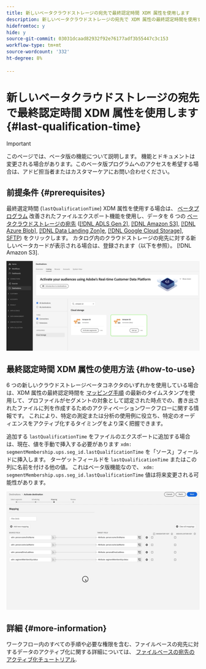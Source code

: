 ```yaml
---
title: 新しいベータクラウドストレージの宛先で最終認定時間 XDM 属性を使用します
description: 新しいベータクラウドストレージの宛先で XDM 属性の最終認定時間を使用する方法を説明します
hidefromtoc: y
hide: y
source-git-commit: 03031dcaad82932f92e76177adf3b55447c3c153
workflow-type: tm+mt
source-wordcount: '332'
ht-degree: 8%

---
```


# 新しいベータクラウドストレージの宛先で最終認定時間 XDM 属性を使用します {#last-qualification-time}

>[!IMPORTANT]
> 
>このページでは、ベータ版の機能について説明します。 機能とドキュメントは変更される場合があります。このベータ版プログラムへのアクセスを希望する場合は、アドビ担当者またはカスタマーケアにお問い合わせください。

## 前提条件 {#prerequisites}

最終選定時間 (`lastQualificationTime`) XDM 属性を使用する場合は、 [ベータプログラム](/help/release-notes/2022/october-2022.md#destinations) 改善されたファイルエクスポート機能を使用し、データを 6 つの [ベータクラウドストレージの宛先](/help/release-notes/2022/october-2022.md#destinations) ([[!DNL ADLS Gen 2]](/help/destinations/catalog/cloud-storage/adls-gen2.md), [[!DNL Amazon S3]](/help/destinations/catalog/cloud-storage/amazon-s3.md), [[!DNL Azure Blob]](/help/destinations/catalog/cloud-storage/azure-blob.md), [[!DNL Data Landing Zon]e](/help/destinations/catalog/cloud-storage/data-landing-zone.md), [[!DNL Google Cloud Storage]](/help/destinations/catalog/cloud-storage/google-cloud-storage.md), [SFTP](/help/destinations/catalog/cloud-storage/sftp.md)) をクリックします。 カタログ内のクラウドストレージの宛先に対する新しいベータカードが表示される場合は、登録されます（以下を参照）。 [!DNL Amazon S3].

![新しいAmazon S3 ベータカードを示す画像](/help/destinations/assets/ui/activate-destinations/new-amazon-s3-beta-card.png)

## 最終認定時間 XDM 属性の使用方法 {#how-to-use}

6 つの新しいクラウドストレージベータコネクタのいずれかを使用している場合は、XDM 属性の最終認定時間を [マッピング手順](/help/destinations/ui/activate-batch-profile-destinations.md#mapping) の最新のタイムスタンプを使用して、プロファイルがセグメントの対象として認定された時点での、書き出されたファイルに列を作成するためのアクティベーションワークフローに関する情報です。 これにより、特定の測定または分析の使用例に役立ち、特定のオーディエンスをアクティブ化するタイミングをより深く把握できます。

追加する `lastQualificationTime` をファイルのエクスポートに追加する場合は、現在、値を手動で挿入する必要があります `xdm: segmentMembership.ups.seg_id.lastQualificationTime` を「ソース」フィールドに挿入します。 ターゲットフィールドを `lastQualificationTime` またはこの列に名前を付ける他の値。 これはベータ版機能なので、 `xdm: segmentMembership.ups.seg_id.lastQualificationTime` 値は将来変更される可能性があります。

![マッピング手順に貼り付けた XDM 属性の最終選定時間を示す画面記録](/help/destinations/ui/last-qualification-time.gif)

## 詳細 {#more-information}

ワークフロー内のすべての手順や必要な権限を含む、ファイルベースの宛先に対するデータのアクティブ化に関する詳細については、 [ファイルベースの宛先のアクティブ化チュートリアル](/help/destinations/ui/activate-batch-profile-destinations.md).